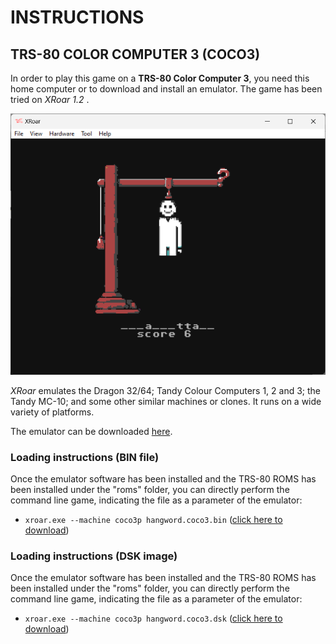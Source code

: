 # INSTRUCTIONS

## TRS-80 COLOR COMPUTER 3 (COCO3)

In order to play this game on a **TRS-80 Color Computer 3**, you need this home computer or to download and install an emulator. The game has been tried on *XRoar 1.2* .

![example of running](../pictures/coco3-game.png)

*XRoar* emulates the Dragon 32/64; Tandy Colour Computers 1, 2 and 3; the Tandy MC-10; and some other similar machines or clones. It runs on a wide variety of platforms.

The emulator can be downloaded [here](https://www.6809.org.uk/xroar/).

### Loading instructions (BIN file)

Once the emulator software has been installed and the TRS-80 ROMS has been installed under the "roms" folder, you can directly perform the command line game, indicating the file as a parameter of the emulator:
 - <code>xroar.exe --machine coco3p hangword.coco3.bin</code> ([click here to download](https://spotlessmind1975.itch.io/hangword))
 
### Loading instructions (DSK image)

Once the emulator software has been installed and the TRS-80 ROMS has been installed under the "roms" folder, you can directly perform the command line game, indicating the file as a parameter of the emulator:
 - <code>xroar.exe --machine coco3p hangword.coco3.dsk</code>  ([click here to download](https://spotlessmind1975.itch.io/hangword))
